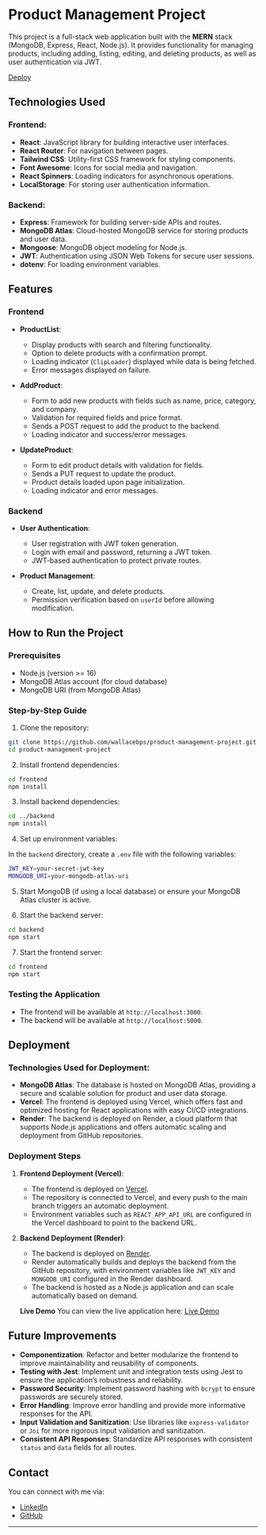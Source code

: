 # Product Management Project

This project is a full-stack web application built with the **MERN** stack (MongoDB, Express, React, Node.js). It provides functionality for managing products, including adding, listing, editing, and deleting products, as well as user authentication via JWT.

[Deploy](https://e-commerce-lime-alpha-39.vercel.app/login)

## Technologies Used

### Frontend:
- **React**: JavaScript library for building interactive user interfaces.
- **React Router**: For navigation between pages.
- **Tailwind CSS**: Utility-first CSS framework for styling components.
- **Font Awesome**: Icons for social media and navigation.
- **React Spinners**: Loading indicators for asynchronous operations.
- **LocalStorage**: For storing user authentication information.

### Backend:
- **Express**: Framework for building server-side APIs and routes.
- **MongoDB Atlas**: Cloud-hosted MongoDB service for storing products and user data.
- **Mongoose**: MongoDB object modeling for Node.js.
- **JWT**: Authentication using JSON Web Tokens for secure user sessions.
- **dotenv**: For loading environment variables.

## Features

### Frontend

- **ProductList**:
  - Display products with search and filtering functionality.
  - Option to delete products with a confirmation prompt.
  - Loading indicator (`ClipLoader`) displayed while data is being fetched.
  - Error messages displayed on failure.

- **AddProduct**:
  - Form to add new products with fields such as name, price, category, and company.
  - Validation for required fields and price format.
  - Sends a POST request to add the product to the backend.
  - Loading indicator and success/error messages.

- **UpdateProduct**:
  - Form to edit product details with validation for fields.
  - Sends a PUT request to update the product.
  - Product details loaded upon page initialization.
  - Loading indicator and error messages.

### Backend

- **User Authentication**:
  - User registration with JWT token generation.
  - Login with email and password, returning a JWT token.
  - JWT-based authentication to protect private routes.

- **Product Management**:
  - Create, list, update, and delete products.
  - Permission verification based on `userId` before allowing modification.

## How to Run the Project

### Prerequisites

- Node.js (version >= 16)
- MongoDB Atlas account (for cloud database)
- MongoDB URI (from MongoDB Atlas)

### Step-by-Step Guide

1. Clone the repository:

```bash
git clone https://github.com/wallacebps/product-management-project.git
cd product-management-project
```

2. Install frontend dependencies:

```bash
cd frontend
npm install
```

3. Install backend dependencies:

```bash
cd ../backend
npm install
```

4. Set up environment variables:

In the `backend` directory, create a `.env` file with the following variables:

```bash
JWT_KEY=your-secret-jwt-key
MONGODB_URI=your-mongodb-atlas-uri
```

5. Start MongoDB (if using a local database) or ensure your MongoDB Atlas cluster is active.

6. Start the backend server:

```bash
cd backend
npm start
```

7. Start the frontend server:

```bash
cd frontend
npm start
```

### Testing the Application

- The frontend will be available at `http://localhost:3000`.
- The backend will be available at `http://localhost:5000`.

## Deployment

### Technologies Used for Deployment:

- **MongoDB Atlas**: The database is hosted on MongoDB Atlas, providing a secure and scalable solution for product and user data storage.
- **Vercel**: The frontend is deployed using Vercel, which offers fast and optimized hosting for React applications with easy CI/CD integrations.
- **Render**: The backend is deployed on Render, a cloud platform that supports Node.js applications and offers automatic scaling and deployment from GitHub repositories.

### Deployment Steps

1. **Frontend Deployment (Vercel)**:
   - The frontend is deployed on [Vercel](https://vercel.com).
   - The repository is connected to Vercel, and every push to the main branch triggers an automatic deployment.
   - Environment variables such as `REACT_APP_API_URL` are configured in the Vercel dashboard to point to the backend URL.

2. **Backend Deployment (Render)**:
   - The backend is deployed on [Render](https://render.com).
   - Render automatically builds and deploys the backend from the GitHub repository, with environment variables like `JWT_KEY` and `MONGODB_URI` configured in the Render dashboard.
   - The backend is hosted as a Node.js application and can scale automatically based on demand.

   **Live Demo**
    You can view the live application here:
    [Live Demo](https://e-commerce-lime-alpha-39.vercel.app/login)

## Future Improvements

- **Componentization**: Refactor and better modularize the frontend to improve maintainability and reusability of components.
- **Testing with Jest**: Implement unit and integration tests using Jest to ensure the application’s robustness and reliability.
- **Password Security**: Implement password hashing with `bcrypt` to ensure passwords are securely stored.
- **Error Handling**: Improve error handling and provide more informative responses for the API.
- **Input Validation and Sanitization**: Use libraries like `express-validator` or `Joi` for more rigorous input validation and sanitization.
- **Consistent API Responses**: Standardize API responses with consistent `status` and `data` fields for all routes.

## Contact

You can connect with me via:

- [LinkedIn](https://www.linkedin.com/in/wallacebps/)
- [GitHub](https://github.com/wallacebps)

---
